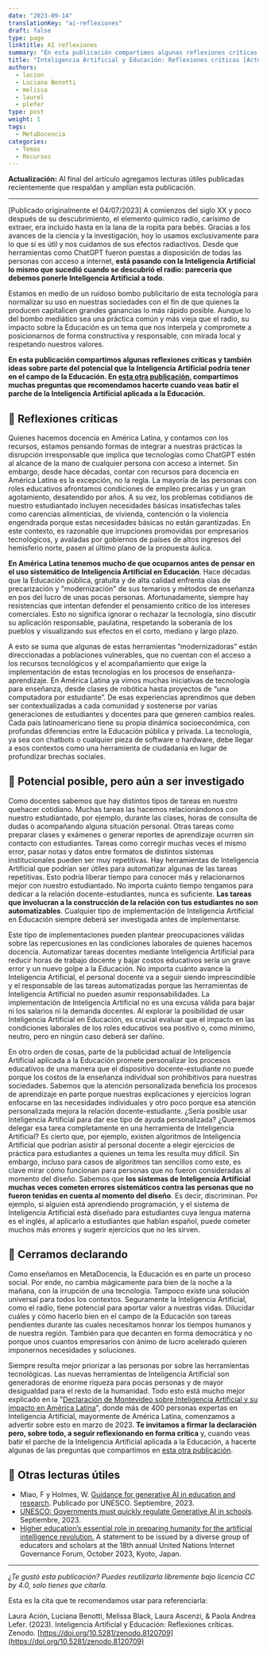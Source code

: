 ```yaml
---
date: "2023-09-14"
translationKey: "ai-reflexiones"
draft: false
type: page
linktitle: AI reflexiones
summary: "En esta publicación compartimos algunas reflexiones críticas y también ideas sobre parte del potencial que la Inteligencia Artificial podría tener en el campo de la Educación."
title: "Inteligencia Artificial y Educación: Reflexiones críticas [Actualizado]"
authors:
  - lacion
  - Luciana Benotti
  - melissa
  - laurel
  - plefer
type: post
weight: 1
tags: 
  - MetaDocencia 
categories:
  - Temas
  - Recursos
---
```

**Actualización:** Al final del artículo agregamos lecturas útiles publicadas recientemente que respaldan y amplían esta publicación. 

------

[Publicado originalmente el 04/07/2023]
A comienzos del siglo XX y poco después de su descubrimiento, el elemento químico radio, carísimo de extraer, era incluido hasta en la lana de la ropita para bebés. Gracias a los avances de la ciencia y la investigación, hoy lo usamos exclusivamente para lo que sí es útil y nos cuidamos de sus efectos radiactivos. Desde que herramientas como ChatGPT fueron puestas a disposición de todas las personas con acceso a internet, **está pasando con la Inteligencia Artificial lo mismo que sucedió cuando se descubrió el radio: parecería que debemos ponerle Inteligencia Artificial a todo**.

Estamos en medio de un ruidoso bombo publicitario de esta tecnología para normalizar su uso en nuestras sociedades con el fin de que quienes la producen capitalicen grandes ganancias lo más rápido posible. Aunque lo del bombo mediático sea una práctica común y más vieja que el radio, su impacto sobre la Educación es un tema que nos interpela y compromete a posicionarnos de forma constructiva y responsable, con mirada local y respetando nuestros valores.

**En esta publicación compartimos algunas reflexiones críticas y también ideas sobre parte del potencial que la Inteligencia Artificial podría tener en el campo de la Educación. En [esta otra publicación](https://www.metadocencia.org/post/ai-preguntas/), compartimos muchas preguntas que recomendamos hacerte cuando veas batir el parche de la Inteligencia Artificial aplicada a la Educación.**

## 💭 Reflexiones críticas
Quienes hacemos docencia en América Latina, y contamos con los recursos, estamos pensando formas de integrar a nuestras prácticas la disrupción irresponsable que implica que tecnologías como ChatGPT estén al alcance de la mano de cualquier persona con acceso a internet. Sin embargo, desde hace décadas, contar con recursos para docencia en América Latina es la excepción, no la regla. La mayoría de las personas con roles educativos afrontamos condiciones de empleo precarias y un gran agotamiento, desatendido por años. A su vez, los problemas cotidianos de nuestro estudiantado incluyen necesidades básicas insatisfechas tales como carencias alimenticias, de vivienda, contención o la violencia engendrada porque estas necesidades básicas no están garantizadas. En este contexto, es razonable que irrupciones promovidas por empresarios tecnológicos, y avaladas por gobiernos de países de altos ingresos del hemisferio norte, pasen al último plano de la propuesta áulica.

**En América Latina tenemos mucho de que ocuparnos antes de pensar en el uso sistemático de Inteligencia Artificial en Educación**. Hace décadas que la Educación pública, gratuita y de alta calidad enfrenta olas de precarización y "modernización" de sus temarios y métodos de enseñanza en pos del lucro de unas pocas personas. Afortunadamente, siempre hay resistencias que intentan defender el pensamiento crítico de los intereses comerciales. Esto no significa ignorar o rechazar la tecnología, sino discutir su aplicación responsable, paulatina, respetando la soberanía de los pueblos y visualizando sus efectos en el corto, mediano y largo plazo.

A esto se suma que algunas de estas herramientas ”modernizadoras” están direccionadas a poblaciones vulnerables, que no cuentan con el acceso a los recursos tecnológicos y el acompañamiento que exige la implementación de estas tecnologías en los procesos de enseñanza-aprendizaje. En América Latina ya vimos muchas iniciativas de tecnología para enseñanza, desde clases de robótica hasta proyectos de “una computadora por estudiante”. De esas experiencias aprendimos que deben ser contextualizadas a cada comunidad y sostenerse por varias generaciones de estudiantes y docentes para que generen cambios reales.
Cada país latinoamericano tiene su propia dinámica socioeconómica, con profundas diferencias entre la Educación pública y privada. La tecnología, ya sea con chatbots o cualquier pieza de software o hardware, debe llegar a esos contextos como una herramienta de ciudadanía en lugar de profundizar brechas sociales.

## 🔎 Potencial posible, pero aún a ser investigado
Como docentes sabemos que hay distintos tipos de tareas en nuestro quehacer cotidiano. Muchas tareas las hacemos relacionándonos con nuestro estudiantado, por ejemplo, durante las clases, horas de consulta de dudas o acompañando alguna situación personal. Otras tareas como preparar clases y exámenes o generar reportes de aprendizaje ocurren sin contacto con estudiantes. Tareas como corregir muchas veces el mismo error, pasar notas y datos entre formatos de distintos sistemas institucionales pueden ser muy repetitivas. Hay herramientas de Inteligencia Artificial que podrían ser útiles para automatizar algunas de las tareas repetitivas. Esto podría liberar tiempo para conocer más y relacionarnos mejor con nuestro estudiantado. No importa cuánto tiempo tengamos para dedicar a la relación docente-estudiantes, nunca es suficiente. **Las tareas que involucran a la construcción de la relación con tus estudiantes no son automatizables**. Cualquier tipo de implementación de Inteligencia Artificial en Educación siempre deberá ser investigada antes de implementarse.

Este tipo de implementaciones pueden plantear preocupaciones válidas sobre las repercusiones en las condiciones laborales de quienes hacemos docencia. Automatizar tareas docentes mediante Inteligencia Artificial para reducir horas de trabajo docente y bajar costos educativos sería un grave error y un nuevo golpe a la Educación. No importa cuánto avance la Inteligencia Artificial, el personal docente va a seguir siendo imprescindible y el responsable de las tareas automatizadas porque las herramientas de Inteligencia Artificial no pueden asumir responsabilidades. La implementación de Inteligencia Artificial no es una excusa válida para bajar ni los salarios ni la demanda docentes. Al explorar la posibilidad de usar Inteligencia Artificial en Educación, es crucial evaluar que el impacto en las condiciones laborales de los roles educativos sea positivo o, como mínimo, neutro, pero en ningún caso deberá ser dañino.

En otro orden de cosas, parte de la publicidad actual de Inteligencia Artificial aplicada a la Educación promete personalizar los procesos educativos de una manera que el dispositivo docente-estudiante no puede porque los costos de la enseñanza individual son prohibitivos para nuestras sociedades. Sabemos que la atención personalizada beneficia los procesos de aprendizaje en parte porque nuestras explicaciones y ejercicios logran enfocarse en las necesidades individuales y otro poco porque esa atención personalizada mejora la relación docente-estudiante. ¿Sería posible usar Inteligencia Artificial para dar ese tipo de ayuda personalizada? ¿Queremos delegar esa tarea completamente en una herramienta de Inteligencia Artificial? Es cierto que, por ejemplo, existen algoritmos de Inteligencia Artificial que podrían asistir al personal docente a elegir ejercicios de práctica para estudiantes a quienes un tema les resulta muy difícil. Sin embargo, incluso para casos de algoritmos tan sencillos como este, es clave mirar cómo funcionan para personas que no fueron consideradas al momento del diseño. Sabemos que **los sistemas de Inteligencia Artificial muchas veces cometen errores sistemáticos contra las personas que no fueron tenidas en cuenta al momento del diseño**. Es decir, discriminan. Por ejemplo, si alguien está aprendiendo programación, y el sistema de Inteligencia Artificial está diseñado para estudiantes cuya lengua materna es el inglés, al aplicarlo a estudiantes que hablan español, puede cometer muchos más errores y sugerir ejercicios que no les sirven.

## 🥁 Cerramos declarando
Como enseñamos en MetaDocencia, la Educación es en parte un proceso social. Por ende, no cambia mágicamente para bien de la noche a la mañana, con la irrupción de una tecnología. Tampoco existe una solución universal para todos los contextos. Seguramente la Inteligencia Artificial, como el radio, tiene potencial para aportar valor a nuestras vidas. Dilucidar cuáles y cómo hacerlo bien en el campo de la Educación son tareas pendientes durante las cuales necesitamos honrar los tiempos humanos y de nuestra región. También para que decanten en forma democrática y no porque unos cuantos empresarios con ánimo de lucro acelerado quieren imponernos necesidades y soluciones.

Siempre resulta mejor priorizar a las personas por sobre las herramientas tecnológicas. Las nuevas herramientas de Inteligencia Artificial son generadoras de enorme riqueza para pocas personas y de mayor desigualdad para el resto de la humanidad. Todo esto está mucho mejor explicado en la "[Declaración de Montevideo sobre Inteligencia Artificial y su impacto en América Latina](http://tiny.cc/DeclaMVD)", donde más de 400 personas expertas en Inteligencia Artificial, mayormente de América Latina, comenzamos a advertir sobre esto en marzo de 2023. **Te invitamos a firmar la declaración pero, sobre todo, a seguir reflexionando en forma crítica** y, cuando veas batir el parche de la Inteligencia Artificial aplicada a la Educación, a hacerte algunas de las preguntas que compartimos en [esta otra publicación](https://www.metadocencia.org/post/ai-preguntas/).

## 📖 Otras lecturas útiles

- Miao, F y Holmes, W. [Guidance for generative AI in education and research](https://unesdoc.unesco.org/ark:/48223/pf0000386693). Publicado por UNESCO. Septiembre, 2023. 
- [UNESCO: Governments must quickly regulate Generative AI in schools](https://www.unesco.org/en/articles/unesco-governments-must-quickly-regulate-generative-ai-schools). Septiembre, 2023.
- [Higher education’s essential role in preparing humanity for the artificial intelligence revolution.](https://www.elon.edu/u/imagining/event-coverage/global-igf/igf-2023/higher_ed_ai_statement/#signthestatement) A statement to be issued by a diverse group of educators and scholars at the 18th annual United Nations lnternet Governance Forum, October 2023, Kyoto, Japan.

---

*¿Te gustó esta publicación? Puedes reutilizarla libremente bajo licencia CC by 4.0, solo tienes que citarla.* 

Esta es la cita que te recomendamos usar para referenciarla: 

Laura Ación, Luciana Benotti, Melissa Black, Laura Ascenzi, & Paola Andrea Lefer. (2023). Inteligencia Artificial y Educación: Reflexiones críticas. Zenodo. [https://doi.org/10.5281/zenodo.8120709](https://doi.org/10.5281/zenodo.8120709) 
